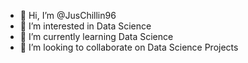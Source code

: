 - 👋 Hi, I’m @JusChillin96
- 👀 I’m interested in Data Science
- 🌱 I’m currently learning Data Science
- 💞️ I’m looking to collaborate on Data Science Projects

<!---
JusChillin96/JusChillin96 is a ✨ special ✨ repository because its `README.md` (this file) appears on your GitHub profile.
You can click the Preview link to take a look at your changes.
--->
